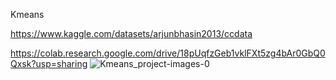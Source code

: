 Kmeans

https://www.kaggle.com/datasets/arjunbhasin2013/ccdata

https://colab.research.google.com/drive/18pUqfzGeb1vklFXt5zg4bAr0GbQ0Qxsk?usp=sharing
![Kmeans_project-images-0](https://github.com/user-attachments/assets/84ca79a7-295a-4075-93f1-e6ac22c45a25)
